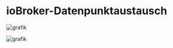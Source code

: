 # ioBroker-Datenpunktaustausch

![grafik](https://user-images.githubusercontent.com/49997071/129976360-d6383a27-1f78-47f9-9852-4205bdd2c2c8.png)

![grafik](https://user-images.githubusercontent.com/49997071/129976491-2264b55b-2efa-48b0-911e-4d0bbeacab00.png)

